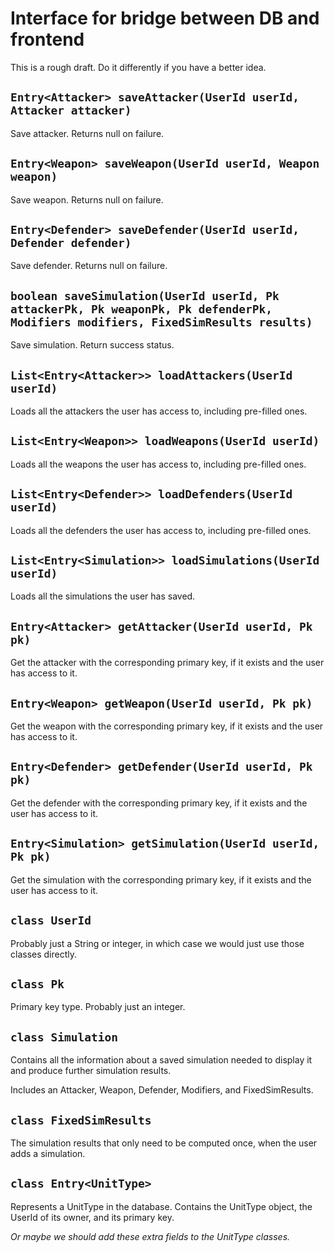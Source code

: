 # Interface for bridge between DB and frontend

This is a rough draft.
Do it differently if you have a better idea.


## `Entry<Attacker> saveAttacker(UserId userId, Attacker attacker)`

Save attacker.
Returns null on failure.

## `Entry<Weapon> saveWeapon(UserId userId, Weapon weapon)`

Save weapon.
Returns null on failure.

## `Entry<Defender> saveDefender(UserId userId, Defender defender)`

Save defender.
Returns null on failure.

## `boolean saveSimulation(UserId userId, Pk attackerPk, Pk weaponPk, Pk defenderPk, Modifiers modifiers, FixedSimResults results)`

Save simulation.
Return success status.

## `List<Entry<Attacker>> loadAttackers(UserId userId)`

Loads all the attackers the user has access to, including pre-filled
ones.

## `List<Entry<Weapon>> loadWeapons(UserId userId)`

Loads all the weapons the user has access to, including pre-filled ones.

## `List<Entry<Defender>> loadDefenders(UserId userId)`

Loads all the defenders the user has access to, including pre-filled
ones.

## `List<Entry<Simulation>> loadSimulations(UserId userId)`

Loads all the simulations the user has saved.

## `Entry<Attacker> getAttacker(UserId userId, Pk pk)`

Get the attacker with the corresponding primary key, if it exists and
the user has access to it.

## `Entry<Weapon> getWeapon(UserId userId, Pk pk)`

Get the weapon with the corresponding primary key, if it exists and
the user has access to it.

## `Entry<Defender> getDefender(UserId userId, Pk pk)`

Get the defender with the corresponding primary key, if it exists and
the user has access to it.

## `Entry<Simulation> getSimulation(UserId userId, Pk pk)`

Get the simulation with the corresponding primary key, if it exists and
the user has access to it.

## `class UserId`

Probably just a String or integer, in which case we would just use those
classes directly.

## `class Pk`

Primary key type.
Probably just an integer.

## `class Simulation`

Contains all the information about a saved simulation needed to display
it and produce further simulation results.

Includes an Attacker, Weapon, Defender, Modifiers, and FixedSimResults.

## `class FixedSimResults`

The simulation results that only need to be computed once, when the user
adds a simulation.

## `class Entry<UnitType>`

Represents a UnitType in the database.
Contains the UnitType object, the UserId of its owner, and its primary
key.

*Or maybe we should add these extra fields to the UnitType classes.*
